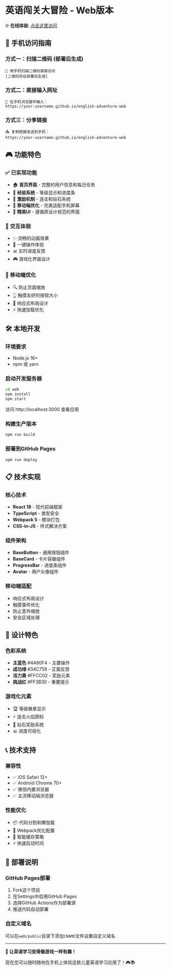 # 英语闯关大冒险 - Web版本

🌐 **在线体验**: [点击这里访问](https://your-username.github.io/english-adventure-web)

## 📱 **手机访问指南**

### 方式一：扫描二维码 (部署后生成)
```
📱 用手机扫描二维码直接访问
[二维码将在部署后生成]
```

### 方式二：直接输入网址
```
🔗 在手机浏览器中输入：
https://your-username.github.io/english-adventure-web
```

### 方式三：分享链接
```
📤 复制链接发送到手机：
https://your-username.github.io/english-adventure-web
```

## 🎮 **功能特色**

### ✅ **已实现功能**
- 🏠 **首页界面** - 完整的用户信息和每日任务
- 🎯 **经验系统** - 等级显示和进度条
- 💎 **激励机制** - 连击和钻石系统
- 📱 **移动端优化** - 完美适配手机屏幕
- 🎨 **精美UI** - 遵循原设计规范的界面

### 🔄 **交互体验**
- ✨ 流畅的动画效果
- 🎯 一键操作体验
- 📊 实时进度反馈
- 🎮 游戏化界面设计

### 📱 **移动端优化**
- 🔍 防止页面缩放
- 👆 触摸友好的按钮大小
- 📱 响应式布局设计
- ⚡ 快速加载优化

## 🛠️ **本地开发**

### 环境要求
- Node.js 16+
- npm 或 yarn

### 启动开发服务器
```bash
cd web
npm install
npm start
```

访问 http://localhost:3000 查看应用

### 构建生产版本
```bash
npm run build
```

### 部署到GitHub Pages
```bash
npm run deploy
```

## 📋 **技术实现**

### 核心技术
- **React 18** - 现代前端框架
- **TypeScript** - 类型安全
- **Webpack 5** - 模块打包
- **CSS-in-JS** - 样式解决方案

### 组件架构
- **BaseButton** - 通用按钮组件
- **BaseCard** - 卡片容器组件
- **ProgressBar** - 进度条组件
- **Avatar** - 用户头像组件

### 移动端适配
- 响应式布局设计
- 触摸事件优化
- 防止意外缩放
- 安全区域处理

## 🎯 **设计特色**

### 色彩系统
- **主蓝色** #4A90F4 - 主要操作
- **成功绿** #34C759 - 正面反馈
- **活力黄** #FFCC02 - 奖励元素
- **挑战红** #FF3B30 - 重要提示

### 游戏化元素
- 🏆 等级徽章显示
- ⚡ 连击火焰图标
- 💎 钻石奖励系统
- 📊 进度可视化

## 📞 **技术支持**

### 兼容性
- ✅ iOS Safari 12+
- ✅ Android Chrome 70+
- ✅ 微信内置浏览器
- ✅ 主流移动端浏览器

### 性能优化
- 📦 代码分割和懒加载
- 🚀 Webpack优化配置
- 💾 智能缓存策略
- ⚡ 快速启动时间

## 🚀 **部署说明**

### GitHub Pages部署
1. Fork这个项目
2. 在Settings中启用GitHub Pages
3. 选择GitHub Actions作为部署源
4. 推送代码自动部署

### 自定义域名
可以在`web/public`目录下添加`CNAME`文件设置自定义域名

---

**🎉 让英语学习变得像游戏一样有趣！** 

现在您可以随时随地在手机上体验这款儿童英语学习应用了！🎮📚